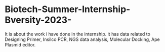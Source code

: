 # Biotech-Summer-Internship-Bversity-2023-
It is about the work i have done in the internship.
it has data related to Designing Primer, Insilco PCR, NGS data analysis, Molecular Docking, Ape Plasmid editor.
